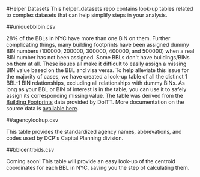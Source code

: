 #Helper Datasets
This helper_datasets repo contains look-up tables related to complex datasets that can help simplify steps in your analysis.

##uniquebblbin.csv

28% of the BBLs in NYC have more than one BIN on them. Further complicating things, many building footprints have been assigned dummy BIN numbers (100000, 200000, 300000, 400000, and 500000) when a real BIN number has not been assigned. Some BBLs don't have buildings/BINs on them at all. These issues all make it difficult to easily assign a missing BIN value based on the BBL and visa versa. To help alleviate this issue for the majority of cases, we have created a look-up table of all the distinct 1 BBL-1 BIN relationships, excluding all relationships with dummy BINs. As long as your BBL or BIN of interest is in the table, you can use it to safely assign its corresponding missing value. The table was derived from the [Building Footprints](https://data.cityofnewyork.us/Housing-Development/Building-Footprints/nqwf-w8eh/data) data provided by DoITT. More documentation on the source data is [available here](https://github.com/CityOfNewYork/nyc-planimetrics/blob/master/Capture_Rules.md). 

##agencylookup.csv

This table provides the standardized agency names, abbrevations, and codes used by DCP's Capital Planning division.

##bblcentroids.csv

Coming soon! This table will provide an easy look-up of the centroid coordinates for each BBL in NYC, saving you the step of calculating them.
